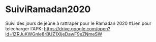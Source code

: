 # SuiviRamadan2020
Suivi des jours de jeûne à rattraper pour le Ramadan 2020
#Lien pour telecharger l'APK:
https://drive.google.com/open?id=1ZRJuKWGnle8rBUZ1XIjeDawF9eZNmeSW
